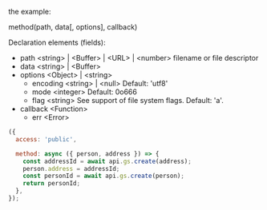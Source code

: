 


















the example:

method(path, data[, options], callback)

Declaration elements (fields):

- path \<string> | \<Buffer> | \<URL> | \<number> filename or file descriptor
- data \<string> | \<Buffer>
- options \<Object> | \<string>
  - encoding \<string> | \<null> Default: 'utf8'
  - mode \<integer> Default: 0o666
  - flag \<string> See support of file system flags. Default: 'a'.
- callback \<Function>
  - err \<Error>

```js
({
  access: 'public',

  method: async ({ person, address }) => {
    const addressId = await api.gs.create(address);
    person.address = addressId;
    const personId = await api.gs.create(person);
    return personId;
  },
});
```